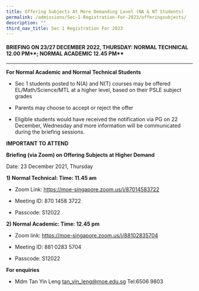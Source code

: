 ```yaml
---
title: Offering Subjects At More Demanding Level (NA & NT Students)
permalink: /admissions/Sec-1-Registration-For-2023/offeringsubjects/
description: ""
third_nav_title: Sec 1 Registration For 2023
---
```

#### **BRIEFING ON 23/27 DECEMBER 2022, THURSDAY: NORMAL TECHNICAL** **12.00 PM****; NORMAL ACADEMIC 12.45 PM**


--------------------------------------------------------------------------------------------------------------

**For Normal Academic and Normal Technical Students**

*   Sec 1 students posted to N(A) and N(T) courses may be offered EL/Math/Science/MTL at a higher level, based on their PSLE subject grades
    
*   Parents may choose to accept or reject the offer
    
*   Eligible students would have received the notification via PG on 22 December, Wednesday and more information will be communicated during the briefing sessions.
    

**IMPORTANT TO ATTEND**

**Briefing (via Zoom) on Offering Subjects at Higher Demand**

Date: 23 December 2021, Thursday

**1)** **Normal Technical: Time: 11.45 am**

*   Zoom Link: https://moe-singapore.zoom.us/j/87014583722
    
*   Meeting ID: 870 1458 3722
    
*   Passcode: S12022
    

**2) Normal Academic: Time: 12.45 pm**

*   Zoom link: https://moe-singapore.zoom.us/j/88102835704
    
*   Meeting ID: 881 0283 5704
    
*   Passcode: S12022
    

**For enquiries**

*   Mdm Tan Yin Leng [tan\_yin\_leng@moe.edu.sg](mailto:tan_yin_leng@moe.edu.sg) Tel:6506 9803